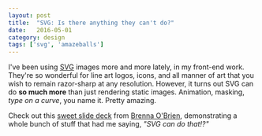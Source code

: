 ```yaml
---
layout: post
title:  "SVG: Is there anything they can't do?"
date:   2016-05-01
category: design
tags: ['svg', 'amazeballs']
---
```


I've been using [SVG](https://www.w3.org/Graphics/SVG/) images more and more lately, in my front-end work. They're so wonderful for line art logos, icons, and all manner of art that you wish to remain razor-sharp at any resolution. <!--more--> However, it turns out SVG can do **so much more** than just rendering static images. Animation, masking, *type on a curve*, you name it. Pretty amazing.

Check out this [sweet slide deck](http://talks.brennaobrien.com/svg/) from [Brenna O'Brien](http://brennaobrien.com/), demonstrating a whole bunch of stuff that had me saying, *"SVG can do that!?"*

<!--<div class="embed-responsive embed-responsive-4by3">
  <iframe class="embed-responsive-item" src="http://talks.brennaobrien.com/svg/"></iframe>
</div>-->

